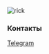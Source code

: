 ![rick](https://github.com/drevesina51/images/blob/main/7b7F.gif)

### Контакты
[Telegram](https://t.me/kaktus82)

